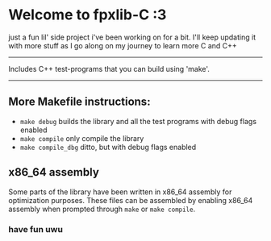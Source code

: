 # Welcome to fpxlib-C :3

just a fun lil' side project i've been working on for a bit.
I'll keep updating it with more stuff as I go along on my journey to learn more C and C++

---

Includes C++ test-programs that you can build using 'make'.

---

## More Makefile instructions:

- ```make debug``` builds the library and all the test programs with debug flags enabled
- ```make compile``` only compile the library
- ```make compile_dbg``` ditto, but with debug flags enabled

## x86_64 assembly

Some parts of the library have been written in x86_64 assembly for optimization purposes.
These files can be assembled by enabling x86_64 assembly when prompted through ```make``` or ```make compile```.

### have fun uwu
